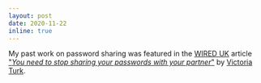 ```yaml
---
layout: post
date: 2020-11-22
inline: true
---
```


My past work on password sharing was featured in the [WIRED UK](https://www.wired.co.uk/) article ["*You need to stop sharing your passwords with your partner*"](https://www.wired.co.uk/article/password-security-sharing) by [Victoria Turk](https://www.wired.co.uk/profile/victoria-turk).
